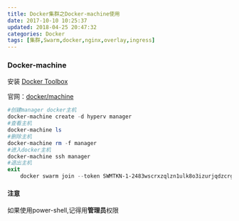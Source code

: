 ```yaml
---
title: Docker集群之Docker-machine使用
date: 2017-10-10 10:25:37
updated: 2018-04-25 20:47:32categories: Docker
tags: [集群,Swarm,docker,nginx,overlay,ingress]
---
```

### Docker-machine

安装 [Docker Toolbox](https://www.docker.com/docker-toolbox)

官网：[docker/machine](https://github.com/docker/machine)

```powershell
#创建manager docker主机
docker-machine create -d hyperv manager
#查看主机
docker-machine ls
#删除主机
docker-machine rm -f manager
#进入docker主机
docker-machine ssh manager
#退出主机
exit
    docker swarm join --token SWMTKN-1-2483wscrxzqlzn1ulk8o3izurjqdzcrg38uihaontlll788mq5-d55xj8yaycb2392q5kv02v4kq 192.168.100.214:2377
```

#### 注意

如果使用power-shell,记得用**管理员**权限